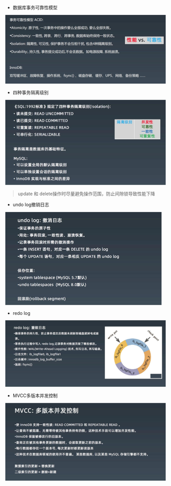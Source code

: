 - 数据库事务可靠性模型
<img src="资源\QQ截图20201201112009.jpg" style="zoom:50%;" />

- 四种事务隔离级别
<img src="资源\QQ截图20201201112258.jpg" style="zoom:50%;" />

> update 和 delete操作时尽量避免操作范围，防止间隙锁导致性能下降

- undo log撤销日志
<img src="资源\QQ截图20201201113610.jpg" style="zoom:50%;" />

- redo log
<img src="资源\QQ截图20201201113826.jpg" style="zoom:50%;" />

- MVCC多版本并发控制

<img src="资源\QQ截图20201201114619.jpg" style="zoom:50%;" />